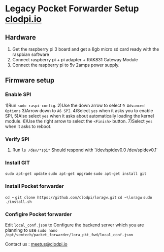 
# Legacy Pocket Forwarder Setup   [clodpi.io](http://clodpi.io)

## Hardware
1) Get the raspberry pi 3 board and get a 8gb micro sd card ready with the raspbian software
2) Connect raspberry pi + pi adapter + RAK831 Gateway Module
3) Connect the raspberry pi to 5v 2amps power supply.

## Firmware setup

### Enable SPI
1)Run `sudo raspi-config`.
2)Use the down arrow to select `9 Advanced Options`
3)Arrow down to `A6 SPI`.
4)Select `yes` when it asks you to enable SPI,
5)Also select `yes` when it asks about automatically loading the kernel module.
6)Use the right arrow to select the `<Finish>` button. 
7)Select `yes` when it asks to reboot.

### Verify SPI
1) Run `ls /dev/*spi*` Should respond with '/dev/spidev0.0  /dev/spidev0.1'

### Install GIT
`sudo apt-get update`
`sudo apt-get upgrade`
`sudo apt-get install git`

### Install Pocket forwarder
`cd ~`
`git clone https://github.com/clodpi/loragw.git`
`cd ~\loragw`
`sudo ./install.sh`

### Configire Pocket forwarder
Edit `local_conf.json` to Configure the backend server which you are planning to use
`sudo nano /opt/semtech/packet_forwarder/lora_pkt_fwd/local_conf.json`

Contact us : meetus@clodpi.io

